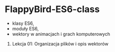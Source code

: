 FlappyBird-ES6-class
====================
* klasy ES6,
* moduły ES6,
* wektory w animacjach i grach komputerowych

1. Lekcja 01: Organizacja plików i opis wektorów
